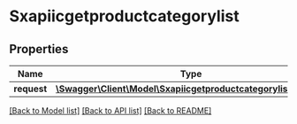 # Sxapiicgetproductcategorylist

## Properties
Name | Type | Description | Notes
------------ | ------------- | ------------- | -------------
**request** | [**\Swagger\Client\Model\SxapiicgetproductcategorylistRequest**](SxapiicgetproductcategorylistRequest.md) |  | [optional] 

[[Back to Model list]](../README.md#documentation-for-models) [[Back to API list]](../README.md#documentation-for-api-endpoints) [[Back to README]](../README.md)


